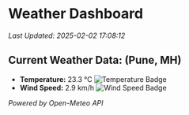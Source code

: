 
# Weather Dashboard

_Last Updated: 2025-02-02 17:08:12_

## Current Weather Data: (Pune, MH)
- **Temperature:** 23.3 °C ![Temperature Badge](https://img.shields.io/badge/Temperature-Medium%20Temp-green)
- **Wind Speed:** 2.9 km/h ![Wind Speed Badge](https://img.shields.io/badge/Wind%20Speed-Low%20Wind-blue)

*Powered by Open-Meteo API*
